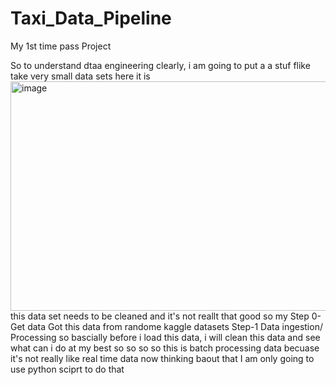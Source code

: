 # Taxi_Data_Pipeline

My 1st time pass Project

So to understand dtaa engineering clearly, i am  going to put a a stuf flike 
take very small data sets 
here it is 
<img width="1885" height="367" alt="image" src="https://github.com/user-attachments/assets/1e146bb1-bfef-4d4c-b1ca-6a66b5ae0799" />
this data set needs to  be cleaned and it's not reallt that good 
so my 
Step 0- Get data 
Got this data from randome kaggle datasets 
Step-1 
Data ingestion/ Processing 
so bascially before i load this data, i will clean this data and see what can i do at my best 
so so so so 
this is batch processing data becuase it's not really like real time data 
now thinking baout that 
I am only going to use python sciprt to do that 

